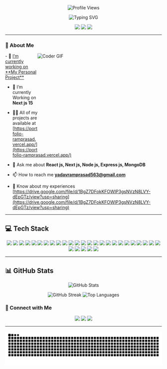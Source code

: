<!-- Animated Heading with Icons -->
<!-- Animated Heading with Icons -->
<p align="center">
  <a href="https://github.com/Ramprasadya" target="_blank" style="text-decoration:none;">
    <img src="https://komarev.com/ghpvc/?username=Ramprasadya&color=1D9BF0&label=Profile%20Views&style=for-the-badge" alt="Profile Views" height="40" />
  </a>
</p>



<p align="center">
  <img src="https://readme-typing-svg.demolab.com?font=Fira+Code&size=32&pause=1000&color=F7931E&center=true&vCenter=true&width=700&lines=%F0%9F%91%8B+Hi%2C+I%27m+Ramprasad+Yadav;%F0%9F%9A%80+Full-Stack+Developer+from+India" alt="Typing SVG" />
</p>


<p align="center">
  <img src="https://img.shields.io/badge/Full--Stack%20Developer-India-orange?style=for-the-badge&logo=appveyor" />
  <img src="https://img.shields.io/badge/Next.js-15-black?style=for-the-badge&logo=next.js" />
  <img src="https://img.shields.io/badge/React.js-61DAFB?style=for-the-badge&logo=react" />
</p>



---

### 🚀 About Me
<img align="right" alt="Coder GIF" height=310 width=400 src="https://cdn.dribbble.com/users/730703/screenshots/6581243/avento.gif" />
- 🔭 <a href="https://dmassociates.in" >I’m currently working on **My Personal Project** </a>

- 🌱 I’m currently Working on **Next js 15**

- 👨‍💻 All of my projects are available at [https://portfolio-ramprasad.vercel.app/](https://portfolio-ramprasad.vercel.app/)

- 💬 Ask me about **React js, Next js, Node js, Express js, MongoDB**

- 📫 How to reach me **yadavramprasad563@gmail.com**

- 📄 Know about my experiences [https://drive.google.com/file/d/1BgZ7DFokKFOWIP3gsNVzN8LVY-dEpGTz/view?usp=sharing](https://drive.google.com/file/d/1BgZ7DFokKFOWIP3gsNVzN8LVY-dEpGTz/view?usp=sharing)

---



## 💻 Tech Stack

<p align="center">
  <!-- Languages -->
  <img src="https://img.shields.io/badge/html5-%23E34F26.svg?style=for-the-badge&logo=html5&logoColor=white"/>
  <img src="https://img.shields.io/badge/css3-%231572B6.svg?style=for-the-badge&logo=css3&logoColor=white"/>
  <img src="https://img.shields.io/badge/javascript-%23323330.svg?style=for-the-badge&logo=javascript&logoColor=%23F7DF1E"/>
  <img src="https://img.shields.io/badge/typescript-%23007ACC.svg?style=for-the-badge&logo=typescript&logoColor=white"/>
  <img src="https://img.shields.io/badge/python-3670A0?style=for-the-badge&logo=python&logoColor=ffdd54"/>
  <img src="https://img.shields.io/badge/php-%23777BB4.svg?style=for-the-badge&logo=php&logoColor=white"/>
  <!-- Frameworks & Libraries -->
  <img src="https://img.shields.io/badge/react-%2320232a.svg?style=for-the-badge&logo=react&logoColor=%2361DAFB"/>
  <img src="https://img.shields.io/badge/next-black?style=for-the-badge&logo=next.js&logoColor=white"/>
  <img src="https://img.shields.io/badge/node.js-6DA55F?style=for-the-badge&logo=node.js&logoColor=white"/>
  <img src="https://img.shields.io/badge/express.js-%23404d59.svg?style=for-the-badge&logo=express&logoColor=%2361DAFB"/>
  <img src="https://img.shields.io/badge/redux-%23593d88.svg?style=for-the-badge&logo=redux&logoColor=white"/>
  <img src="https://img.shields.io/badge/bootstrap-%238511FA.svg?style=for-the-badge&logo=bootstrap&logoColor=white"/>
  <img src="https://img.shields.io/badge/tailwindcss-%2338B2AC.svg?style=for-the-badge&logo=tailwind-css&logoColor=white"/>
  <img src="https://img.shields.io/badge/vite-%23646CFF.svg?style=for-the-badge&logo=vite&logoColor=white"/>
  <img src="https://img.shields.io/badge/ejs-%23B4CA65.svg?style=for-the-badge&logo=ejs&logoColor=black"/>
  <!-- Cloud & Deployment -->
  <img src="https://img.shields.io/badge/AWS-%23FF9900.svg?style=for-the-badge&logo=amazon-aws&logoColor=white"/>
  <img src="https://img.shields.io/badge/azure-%230072C6.svg?style=for-the-badge&logo=microsoftazure&logoColor=white"/>
  <img src="https://img.shields.io/badge/Cloudflare-F38020?style=for-the-badge&logo=Cloudflare&logoColor=white"/>
  <img src="https://img.shields.io/badge/netlify-%23000000.svg?style=for-the-badge&logo=netlify&logoColor=#00C7B7"/>
  <img src="https://img.shields.io/badge/vercel-%23000000.svg?style=for-the-badge&logo=vercel&logoColor=white"/>
  <img src="https://img.shields.io/badge/firebase-%23039BE5.svg?style=for-the-badge&logo=firebase"/>
  <img src="https://img.shields.io/badge/render-%46E3B7.svg?style=for-the-badge&logo=render&logoColor=white"/>
  <!-- Tools -->
  <img src="https://img.shields.io/badge/git-%23F05033.svg?style=for-the-badge&logo=git&logoColor=white"/>
  <img src="https://img.shields.io/badge/github-%23121011.svg?style=for-the-badge&logo=github&logoColor=white"/>
  <img src="https://img.shields.io/badge/github%20actions-%232671E5.svg?style=for-the-badge&logo=githubactions&logoColor=white"/>
  <img src="https://img.shields.io/badge/postman-FF6C37?style=for-the-badge&logo=postman&logoColor=white"/>
  <img src="https://img.shields.io/badge/figma-%23F24E1E.svg?style=for-the-badge&logo=figma&logoColor=white"/>
  <!-- Other -->
  <img src="https://img.shields.io/badge/MongoDB-%234ea94b.svg?style=for-the-badge&logo=mongodb&logoColor=white"/>
  <img src="https://img.shields.io/badge/JWT-black?style=for-the-badge&logo=JSON%20web%20tokens"/>
  <img src="https://img.shields.io/badge/nodemon-%23323330.svg?style=for-the-badge&logo=nodemon&logoColor=%BBDEAD"/>
</p>

---

## 📊 GitHub Stats

<p align="center">
  <img src="https://github-readme-stats.vercel.app/api?username=Ramprasadya&theme=dark&hide_border=true&include_all_commits=false&count_private=false" alt="GitHub Stats" />
</p>

<!-- Streak + Top Languages side by side -->
 <p align="center">
  <img src="https://nirzak-streak-stats.vercel.app/?user=Ramprasadya&theme=dark&hide_border=true" alt="GitHub Streak" height="200"/>
  <img src="https://github-readme-stats.vercel.app/api/top-langs/?username=Ramprasadya&theme=dark&hide_border=true&layout=compact&langs_count=8" alt="Top Languages" height="200"/>
</p> 


<!--
## 🏆 GitHub Trophies

<p align="center">
  <img src="https://github-profile-trophy.vercel.app/?username=Ramprasadya&theme=radical&hide_border=true&no-frame=false&no-bg=true&margin-w=4" alt="GitHub Trophies" />
</p>
-->

### 🔗 Connect with Me

<p align="center">
  <a href="mailto:yadavramprasad563@gmail.com"><img src="https://img.shields.io/badge/Gmail-D14836?style=for-the-badge&logo=gmail&logoColor=white"></a>
  <a href="https://www.linkedin.com/in/ramprasad-yadav-7761b7242/"><img src="https://img.shields.io/badge/LinkedIn-blue?style=for-the-badge&logo=linkedin&logoColor=white"></a>
  <a href="https://portfolio-ramprasad.vercel.app/"><img src="https://img.shields.io/badge/Portfolio-000?style=for-the-badge&logo=vercel&logoColor=white"></a>
</p>

---



<!-- Snake Animation -->
<div align="center">
  <img src="https://raw.githubusercontent.com/Ramprasadya/Ramprasadya/output/github-snake-dark.svg" alt="Snake Animation" />
</div>

<!-- You can further customize or add more sections as desired! -->

